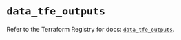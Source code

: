 # `data_tfe_outputs`

Refer to the Terraform Registry for docs: [`data_tfe_outputs`](https://registry.terraform.io/providers/hashicorp/tfe/0.57.0/docs/data-sources/outputs).
